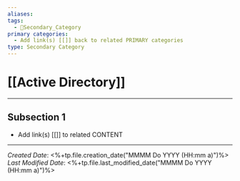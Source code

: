 ```yaml
---
aliases: 
tags:
  - 🥈Secondary_Category
primary categories:
  - Add link(s) [[]] back to related PRIMARY categories
type: Secondary Category
---
```

# [[Active Directory]]

***

## Subsection 1

* Add link(s) [[]] to related CONTENT

***

*Created Date*: <%+tp.file.creation_date("MMMM Do YYYY (HH:mm a)")%>  
*Last Modified Date*: <%+tp.file.last_modified_date("MMMM Do YYYY (HH:mm a)")%>
